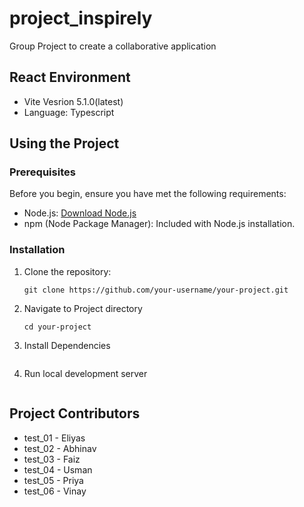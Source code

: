 # project_inspirely

Group Project to create a collaborative application

## React Environment

- Vite Vesrion 5.1.0(latest)
- Language: Typescript

## Using the Project

### Prerequisites

Before you begin, ensure you have met the following requirements:

- Node.js: [Download Node.js](https://nodejs.org/)
- npm (Node Package Manager): Included with Node.js installation.

### Installation

1. Clone the repository:

   ```
   git clone https://github.com/your-username/your-project.git
   ```

2. Navigate to Project directory

   ```
   cd your-project
   ```

3. Install Dependencies

   ```npm install

   ```

4. Run local development server

   ```npm run dev

   ```

## Project Contributors

- test_01 - Eliyas
- test_02 - Abhinav
- test_03 - Faiz
- test_04 - Usman
- test_05 - Priya
- test_06 - Vinay
